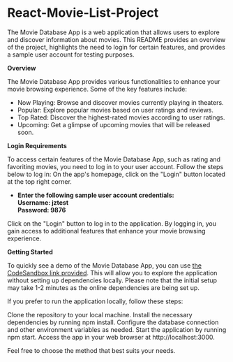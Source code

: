 # React-Movie-List-Project
The Movie Database App is a web application that allows users to explore and discover information about movies. This README provides an overview of the project, highlights the need to login for certain features, and provides a sample user account for testing purposes.

**Overview**

The Movie Database App provides various functionalities to enhance your movie browsing experience. Some of the key features include:
- Now Playing: Browse and discover movies currently playing in theaters.
- Popular: Explore popular movies based on user ratings and reviews.
- Top Rated: Discover the highest-rated movies according to user ratings.
- Upcoming: Get a glimpse of upcoming movies that will be released soon.

**Login Requirements**

To access certain features of the Movie Database App, such as rating and favoriting movies, you need to log in to your user account. Follow the steps below to log in:
On the app's homepage, click on the "Login" button located at the top right corner.<br/>
- **Enter the following sample user account credentials: <br/>
Username: jztest<br/>
Password: 9876**<br/>

Click on the "Login" button to log in to the application.
By logging in, you gain access to additional features that enhance your movie browsing experience.

**Getting Started**

To quickly see a demo of the Movie Database App, you can use [the CodeSandbox link provided](https://codesandbox.io/p/github/jayneechiu/React-Movie-List-Project-main). This will allow you to explore the application without setting up dependencies locally. Please note that the initial setup may take 1-2 minutes as the online dependencies are being set up.

If you prefer to run the application locally, follow these steps:

Clone the repository to your local machine.
Install the necessary dependencies by running npm install.
Configure the database connection and other environment variables as needed.
Start the application by running npm start.
Access the app in your web browser at http://localhost:3000.

Feel free to choose the method that best suits your needs.
